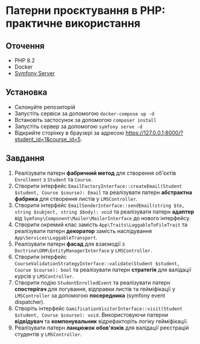 # Патерни проєктування в PHP: практичне використання

## Оточення
- PHP 8.2
- Docker
- [Symfony Server](https://symfony.com/download)

## Установка
- Склонуйте репозиторій
- Запустіть сервіси за допомогою `docker-compose up -d`
- Встановіть застосунок за допомогою `composer install`
- Запустіть сервер за допомогою `symfony serve -d`
- Відкрийте сторінку в браузері за адресою https://127.0.0.1:8000/?student_id=1&course_id=5.

## Завдання

1. Реалізувати патерн **фабричний метод** для створення об'єктів `Enrollment` з `Student` та `Course`.
1. Створити інтерфейс `EmailFactoryInterface::createEmail(Student $student, Course $course): Email` та реалізувати патерн **абстрактна фабрика** для створення листів у `LMSController`.
1. Створити інтерфейс `EmailSenderInterface::sendEmail(string $to, string $subject, string $body): void` та реалізувати патерн **адаптер** від `Symfony\Component\Mailer\MailerInterface` до нового інтерфейсу.
1. Створити окремий клас замість `App\Traits\LoggableToFileTrait` та реалізувати патерн **декоратор** замість наслідування `App\Services\LoggableTransport`.
1. Реалізувати патерн **фасад** для взаємодії з `Doctrine\ORM\EntityManagerInterface` у `LMSController`.
1. Створити інтерфейс `CourseValidationStrategyInterface::validate(Student $student, Course $course): bool` та реалізувати патерн **стратегія** для валідації курсів у `LMSController`.
1. Створити подію `StudentEnrolledEvent` та реалізувати патерн **спостерігач** для логування, відправки листів та гейміфікації у `LMSController` за допомогою **посередника** (symfony event dispatcher).
1. Створіть інтерфейс `GamificationVisitorInterface::visit(Student $student, Course $course): void`. Використовуючи патерни **відвідувач** та **компонувальник** відрефакторіть логіку гейміфікації.
1. Реалізувати патерн **ланцюжок обов'язків** для валідації реєстрацій студентів у `LMSController`.
